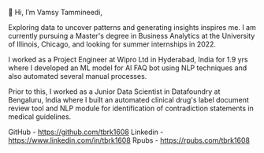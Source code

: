 👋 Hi, I’m Vamsy Tammineedi,

Exploring data to uncover patterns and generating insights inspires me. I am currently pursuing a Master's degree in Business Analytics at the University of Illinois, Chicago, and looking for summer internships in 2022. 


I worked as a Project Engineer at Wipro Ltd in Hyderabad, India for 1.9 yrs where I developed an ML model for AI FAQ bot using NLP techniques and also automated several manual processes. 


Prior to this, I worked as a Junior Data Scientist in Datafoundry at Bengaluru, India where I built an automated clinical drug's label document review tool and NLP module for identification of contradiction statements in medical guidelines.

GitHub - https://github.com/tbrk1608
Linkedin - https://www.linkedin.com/in/tbrk1608
Rpubs - https://rpubs.com/tbrk1608
<!---
tbrk1608/tbrk1608 is a ✨ special ✨ repository because its `README.md` (this file) appears on your GitHub profile.
You can click the Preview link to take a look at your changes.
--->
